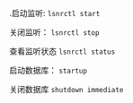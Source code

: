 .启动监听:
`lsnrctl start`

关闭监听：
`lsnrctl stop`

查看监听状态
`lsnrctl status`

启动数据库：
`startup`

关闭数据库
`shutdown immediate`